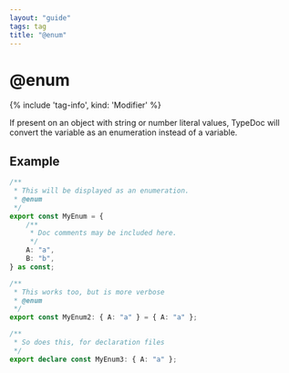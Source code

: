 ```yaml
---
layout: "guide"
tags: tag
title: "@enum"
---
```


# @enum

{% include 'tag-info', kind: 'Modifier' %}

If present on an object with string or number literal values, TypeDoc will convert the variable as an
enumeration instead of a variable.

## Example

```ts
/**
 * This will be displayed as an enumeration.
 * @enum
 */
export const MyEnum = {
    /**
     * Doc comments may be included here.
     */
    A: "a",
    B: "b",
} as const;

/**
 * This works too, but is more verbose
 * @enum
 */
export const MyEnum2: { A: "a" } = { A: "a" };

/**
 * So does this, for declaration files
 */
export declare const MyEnum3: { A: "a" };
```
